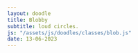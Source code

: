```yaml
---
layout: doodle
title: Blobby
subtitle: loud circles.
js: "/assets/js/doodles/classes/blob.js"
date: 13-06-2023
---
```


<div id="specific-doodle-container"></div>
